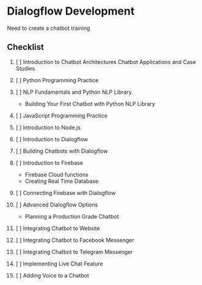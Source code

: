 # Dialogflow Development

Need to create a chatbot training

## Checklist

1. [ ] Introduction to Chatbot Architectures Chatbot Applications and Case Studies

2. [ ] Python Programming Practice

3. [ ] NLP Fundamentals and Python NLP Library.

   - Building Your First Chatbot with Python NLP Library

4. [ ] JavaScript Programming Practice

5. [ ] Introduction to Node.js

6. [ ] Introduction to Dialogflow

7. [ ] Building Chatbots with Dialogflow

8. [ ] Introduction to Firebase

   - Firebase Cloud functions
   - Creating Real Time Database

9. [ ] Connecting Firebase with Dialogflow

10. [ ] Advanced Dialogflow Options

    - Planning a Production Grade Chatbot

11. [ ] Integrating Chatbot to Website

12. [ ] Integrating Chatbot to Facebook Messenger

13. [ ] Integrating Chatbot to Telegram Messenger

14. [ ] Implementing Live Chat Feature

15. [ ] Adding Voice to a Chatbot
